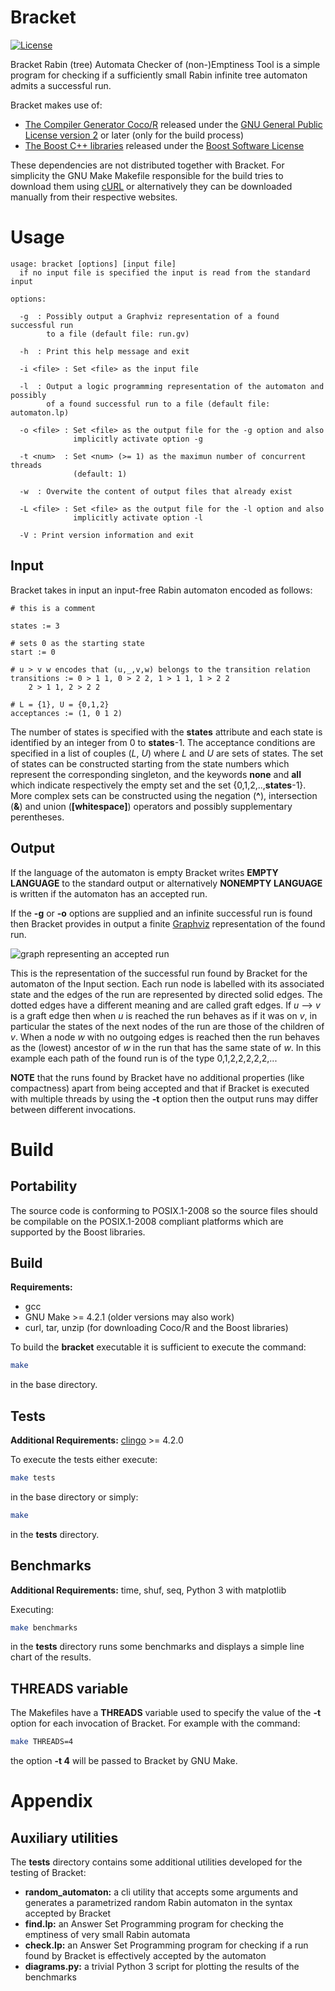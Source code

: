 # Bracket

[![License](https://img.shields.io/badge/License-MIT-green.svg)](https://github.com/max-co/bracket/blob/main/LICENSE)

Bracket Rabin (tree) Automata Checker of (non-)Emptiness Tool is a simple program for checking if a sufficiently small Rabin infinite tree automaton admits a successful run.

Bracket makes use of:
- [The Compiler Generator Coco/R](https://ssw.jku.at/Research/Projects/Coco/) released under the [GNU General Public License version 2](https://www.gnu.org/licenses/old-licenses/gpl-2.0.txt) or later (only for the build process)
- [The Boost C++ libraries](https://www.boost.org/) released under the [Boost Software License](https://www.boost.org/LICENSE_1_0.txt)

These dependencies are not distributed together with Bracket.
For simplicity the GNU Make Makefile responsible for the build tries to download them using [cURL](https://curl.se/) or alternatively they can be downloaded manually from their respective websites.

# Usage

```console
usage: bracket [options] [input file]
  if no input file is specified the input is read from the standard input

options:

  -g  : Possibly output a Graphviz representation of a found successful run
        to a file (default file: run.gv)

  -h  : Print this help message and exit

  -i <file> : Set <file> as the input file

  -l  : Output a logic programming representation of the automaton and possibly
        of a found successful run to a file (default file: automaton.lp)

  -o <file> : Set <file> as the output file for the -g option and also
              implicitly activate option -g

  -t <num>  : Set <num> (>= 1) as the maximun number of concurrent threads
              (default: 1)

  -w  : Overwite the content of output files that already exist

  -L <file> : Set <file> as the output file for the -l option and also
              implicitly activate option -l

  -V : Print version information and exit
```

## Input

Bracket takes in input an input-free Rabin automaton encoded as follows:

```
# this is a comment

states := 3

# sets 0 as the starting state
start := 0

# u > v w encodes that (u,_,v,w) belongs to the transition relation
transitions := 0 > 1 1, 0 > 2 2, 1 > 1 1, 1 > 2 2
	2 > 1 1, 2 > 2 2

# L = {1}, U = {0,1,2}
acceptances := (1, 0 1 2)
```

The number of states is specified with the **states** attribute and each state is identified by an integer from 0 to **states**-1.
The acceptance conditions are specified in a list of couples (*L*, *U*) where *L* and *U* are sets of states.
The set of states can be constructed starting from the state numbers which represent the corresponding singleton, and the keywords **none** and **all** which indicate respectively the empty set and the set {0,1,2,..,**states**-1}.
More complex sets can be constructed using the negation (**^**), intersection (**&**) and union (**[whitespace]**) operators and possibly supplementary perentheses.

## Output

If the language of the automaton is empty Bracket writes **EMPTY LANGUAGE** to the standard output or alternatively **NONEMPTY LANGUAGE** is written if the automaton has an accepted run.

If the **-g** or **-o** options are supplied and an infinite successful run is found then Bracket provides in output a finite [Graphviz](https://graphviz.org/) representation of the found run.

![graph representing an accepted run](doc/graphics/run.svg)

This is the representation of the successful run found by Bracket for the automaton of the Input section.
Each run node is labelled with its associated state and the edges of the run are represented by directed solid edges.
The dotted edges have a different meaning and are called graft edges.
If *u* --> *v* is a graft edge then when *u* is reached the run behaves as if it was on *v*, in particular the states of the next nodes of the run are those of the children of *v*.
When a node *w* with no outgoing edges is reached then the run behaves as the (lowest) ancestor of *w* in the run that has the same state of *w*.
In this example each path of the found run is of the type 0,1,2,2,2,2,2,...

**NOTE** that the runs found by Bracket have no additional properties (like compactness) apart from being accepted and that if Bracket is executed with multiple threads by using the **-t** option then the output runs may differ between different invocations.

# Build

## Portability

The source code is conforming to POSIX.1-2008 so the source files should be compilable on the POSIX.1-2008 compliant platforms which are supported by the Boost libraries.

## Build

**Requirements:**
- gcc
- GNU Make >= 4.2.1 (older versions may also work)
- curl, tar, unzip (for downloading Coco/R and the Boost libraries)

To build the **bracket** executable it is sufficient to execute the command:
```sh
make
```
in the base directory.

## Tests

**Additional Requirements:** [clingo](https://potassco.org/clingo/) >= 4.2.0

To execute the tests either execute:
```sh
make tests
```
 in the base directory or simply:
```sh
make
```
in the **tests** directory.

## Benchmarks

**Additional Requirements:** time, shuf, seq, Python 3 with matplotlib

Executing:
```sh
make benchmarks
```
in the **tests** directory runs some benchmarks and displays a simple line chart of the results.

## THREADS variable

The Makefiles have a **THREADS** variable used to specify the value of the **-t** option for each invocation of Bracket.
For example with the command:
```sh
make THREADS=4
```
the option **-t 4** will be passed to Bracket by GNU Make.

# Appendix

## Auxiliary utilities

The **tests** directory contains some additional utilities developed for the testing of Bracket:
- **random_automaton:** a cli utility that accepts some arguments and generates a parametrized random Rabin automaton in the syntax accepted by Bracket
- **find.lp:** an Answer Set Programming program for checking the emptiness of very small Rabin automata
- **check.lp:** an Answer Set Programming program for checking if a run found by Bracket is effectively accepted by the automaton
- **diagrams.py:** a trivial Python 3 script for plotting the results of the benchmarks
